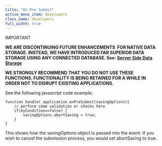 ```yaml
---
title: "On Pre Submit"
active_menu_item: developers
class_name: developers
full_width: true
---
```



IMPORTANT

**WE ARE DISCONTINUING FUTURE ENHANCEMENTS  FOR NATIVE DATA STORAGE. INSTEAD, WE HAVE INTRODUCED FAR SUPERIOR DATA STORAGE USING ANY CONNECTED DATABASE. See: [Server Side Data Storage](/developers/user-guide/product-guide/data-storage/server-side-data-storage/)**

**WE STRONGLY RECOMMEND THAT YOU DO NOT USE THESE FUNCTIONS. FUNCTIONALITY IS BEING RETAINED FOR A WHILE IN ORDER NOT TO DISRUPT EXISTING APPLICATIONS.**

See the following javascript code example;

    function handler_application_onPreSubmit(savingOptions){
        // perform some validation or checks here
        if(myCondition==false) {
            savingOptions.abortSaving = true;
        }
    }
     
   

This shows how the savingOptions object is passed into the event. If you wish to cancel the submission process, you would set abortSaving to true.

